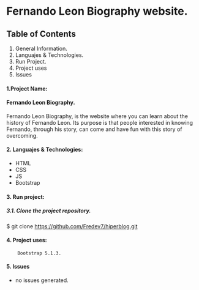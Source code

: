 # Fernando Leon Biography website.

## Table of Contents
1. General Information.
2. Languajes & Technologies.
3. Run Project.
4. Project uses
5. Issues

#### 1.Project Name:
#### Fernando Leon Biography.

Fernando Leon Biography, is the website where you can learn about the history of Fernando Leon. Its purpose is that people interested in knowing Fernando, through his story, can come and have fun with this story of overcoming.

#### 2. Languajes & Technologies:
* HTML
* CSS
* JS
* Bootstrap

#### 3. Run project:
##### 3.1. Clone the project repository.
$ git clone https://github.com/Fredev7/hiperblog.git

#### 4. Project uses:
		Bootstrap 5.1.3.
#### 5. Issues
* no issues generated.